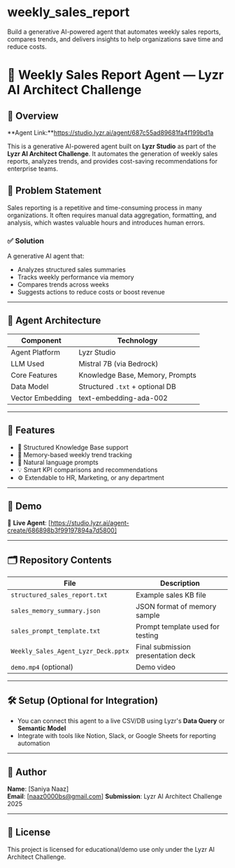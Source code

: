 # weekly_sales_report
Build a generative AI-powered agent that automates weekly sales reports, compares trends, and delivers insights to help organizations save time and reduce costs.
# 🧠 Weekly Sales Report Agent — Lyzr AI Architect Challenge

## 📌 Overview
**Agent Link:**https://studio.lyzr.ai/agent/687c55ad89681fa4f199bd1a

This is a generative AI-powered agent built on **Lyzr Studio** as part of the **Lyzr AI Architect Challenge**. It automates the generation of weekly sales reports, analyzes trends, and provides cost-saving recommendations for enterprise teams.

## 🎯 Problem Statement

Sales reporting is a repetitive and time-consuming process in many organizations. It often requires manual data aggregation, formatting, and analysis, which wastes valuable hours and introduces human errors.

### ✅ Solution

A generative AI agent that:
- Analyzes structured sales summaries
- Tracks weekly performance via memory
- Compares trends across weeks
- Suggests actions to reduce costs or boost revenue

---

## 🧱 Agent Architecture

| Component        | Technology         |
|------------------|--------------------|
| Agent Platform   | Lyzr Studio         |
| LLM Used         | Mistral 7B (via Bedrock) |
| Core Features    | Knowledge Base, Memory, Prompts |
| Data Model       | Structured `.txt` + optional DB |
| Vector Embedding | text-embedding-ada-002 |

---

## 🧪 Features

- 📄 Structured Knowledge Base support  
- 🔁 Memory-based weekly trend tracking  
- 💬 Natural language prompts  
- 💡 Smart KPI comparisons and recommendations  
- ⚙️ Extendable to HR, Marketing, or any department  

---

## 🚀 Demo

🧠 **Live Agent**: [https://studio.lyzr.ai/agent-create/686898b3f99197894a7d5800]

---

## 🗂️ Repository Contents

| File | Description |
|------|-------------|
| `structured_sales_report.txt` | Example sales KB file |
| `sales_memory_summary.json`   | JSON format of memory sample |
| `sales_prompt_template.txt`   | Prompt template used for testing |
| `Weekly_Sales_Agent_Lyzr_Deck.pptx` | Final submission presentation deck |
| `demo.mp4` (optional) | Demo video |

---

## 🛠️ Setup (Optional for Integration)

- You can connect this agent to a live CSV/DB using Lyzr's **Data Query** or **Semantic Model**
- Integrate with tools like Notion, Slack, or Google Sheets for reporting automation

---

## 👤 Author

**Name**: [Saniya Naaz]  
**Email**: [naaz0000bs@gmail.com]
**Submission**: Lyzr AI Architect Challenge 2025

---

## 📄 License

This project is licensed for educational/demo use only under the Lyzr AI Architect Challenge.
